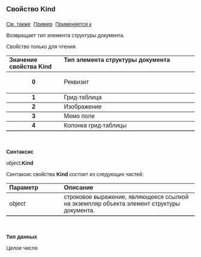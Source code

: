 ﻿<html>
<head>
<title>Элемент структуры документа\Kind</title>
</head>

<body>

<p><strong><font size="4" face="Arial">Свойство Kind<br>
<br>
</font></strong><font face="Arial">
<a href="../ASDocStructureElement.html">См. также</a>&nbsp;
<u>Пример</u>&nbsp; <a href="../ASDocStructureElement.html">Применяется к</a></font></p>

<p><font face="Arial">Возвращает тип элемента структуры документа.</font></p>

<p><font face="Arial">Свойство только для чтения.</font></p>

<table border="1" cellPadding="5" cols="2" frame="below" rules="rows">
  <tr vAlign="top">
    <td class="label" width="29%"><b><font face="Arial">Значение 
	свойства Kind</font></b></td>
    <td class="label" width="71%"><font face="Arial"><strong>Тип 
	элемента структуры документа</strong></font></td>
  </tr>
  <tr>
    <td width="29%" align="center">
    <p align="center"><b><font face="Arial">0</font></b></td>
    <td width="71%"><font face="Arial">Реквизит</font></td>
  </tr>
  <tr>
    <td width="29%" align="center"><b><font face="Arial">1</font></b></td>
    <td width="71%"><font face="Arial">Грид-таблица</font></td>
  </tr>
  <tr>
    <td width="29%" align="center"><b><font face="Arial">2</font></b></td>
    <td width="71%"><font face="Arial">Изображение</font></td>
  </tr>
  <tr>
    <td width="29%" align="center"><b><font face="Arial">3</font></b></td>
    <td width="71%"><font face="Arial">Мемо поле</font></td>
  </tr>
  <tr>
    <td width="29%" align="center"><b><font face="Arial">4</font></b></td>
    <td width="71%"><font face="Arial">Колонка грид-таблицы</font></td>
  </tr>
</table>

<p class="label">&nbsp;</p>

<p class="label"><font face="Arial"><b>Синтаксис</b></font></p>

<p><font face="Arial"><em>object</em><strong>.Kind</strong></font></p>

<p><font face="Arial">Синтаксис свойства <strong>Kind</strong>
состоит из следующих частей:</font></p>

<table border="1" cellPadding="5" cols="2" frame="below" rules="rows">
<TBODY>
  <tr vAlign="top">
    <td class="label" width="29%"><font face="Arial"><b>Параметр</b></font></td>
    <td class="label" width="71%"><font face="Arial"><strong>Описание</strong></font></td>
  </tr>
  <tr>
    <td width="29%"><em><font face="Arial">object</font></em></td>
    <td width="71%"><font face="Arial">строковое выражение, являющееся 
	ссылкой на экземпляр объекта элемент структуры документа.</font></td>
  </tr>
</TBODY>
</table>

<p class="label">&nbsp;</p>

<p class="label"><font face="Arial"><b>Тип данных</b></font></p>

<p class="label"><font face="Arial">Целое число</font></p>

<p class="label">&nbsp;</p>
<p class="label">&nbsp;</p>
</body>
</html>
